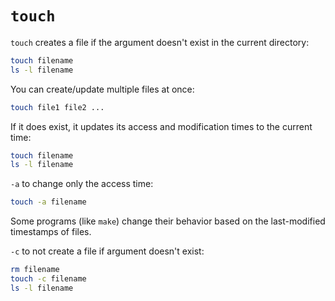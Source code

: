 # `touch`

`touch` creates a file if the argument doesn't exist in the current directory:

```bash
touch filename
ls -l filename
```

You can create/update multiple files at once:

```bash
touch file1 file2 ...
```

If it does exist, it updates its access and modification times to the current
time:

```bash
touch filename
ls -l filename
```

`-a` to change only the access time:

```bash
touch -a filename
```

Some programs (like `make`) change their behavior based on the last-modified
timestamps of files.

`-c` to not create a file if argument doesn't exist:

```bash
rm filename
touch -c filename
ls -l filename
```

